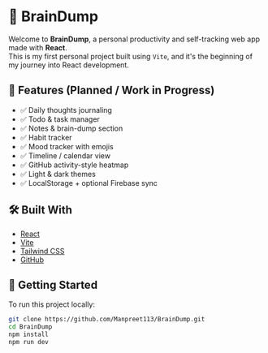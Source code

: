 # 🧠 BrainDump

Welcome to **BrainDump**, a personal productivity and self-tracking web app made with **React**.  
This is my first personal project built using `Vite`, and it's the beginning of my journey into React development.

## 📌 Features (Planned / Work in Progress)

- ✅ Daily thoughts journaling
- ✅ Todo & task manager
- ✅ Notes & brain-dump section
- ✅ Habit tracker
- ✅ Mood tracker with emojis
- ✅ Timeline / calendar view
- ✅ GitHub activity-style heatmap
- ✅ Light & dark themes
- ✅ LocalStorage + optional Firebase sync

## 🛠️ Built With

- [React](https://reactjs.org/)
- [Vite](https://vitejs.dev/)
- [Tailwind CSS](https://tailwindcss.com/)
- [GitHub](https://github.com/Manpreet113/BrainDump)

## 🚀 Getting Started

To run this project locally:

```bash
git clone https://github.com/Manpreet113/BrainDump.git
cd BrainDump
npm install
npm run dev
